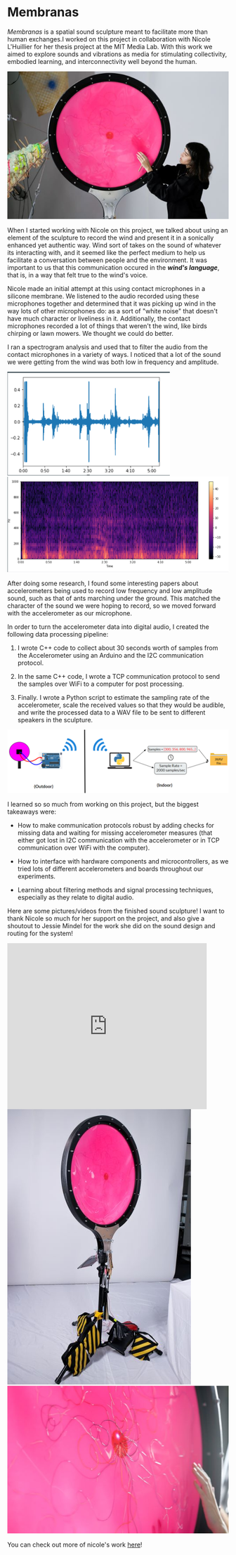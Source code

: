 
# Membranas

*Membranas* is a spatial sound sculpture meant to facilitate more than human exchanges.I worked on this project in collaboration with Nicole L'Huillier for her thesis project at the MIT Media Lab. With this work we aimed to explore sounds and vibrations as media for stimulating collectivity, embodied learning, and interconnectivity well beyond the human.

<div>
<img src="./membranas/membrana_2.jpg" alt="Membrana 1">
</div>


When I started working with Nicole on this project, we talked about using an element of the sculpture to record the wind and present it in a sonically enhanced yet authentic way. Wind sort of takes on the sound of whatever its interacting with, and it seemed like the perfect medium to help us facilitate a conversation between people and the environment. It was important to us that this communication occured in the ***wind's language***, that is, in a way that felt true to the wind's voice. 

Nicole made an initial attempt at this using contact microphones in a silicone membrane. We listened to the audio recorded using these microphones together and determined that it was picking up wind in the way lots of other microphones do: as a sort of "white noise" that doesn't have much character or liveliness in it. Additionally, the contact microphones recorded a lot of things that weren't the wind, like birds chirping or lawn mowers. We thought we could do better.

I ran a spectrogram analysis and used that to filter the audio from the contact microphones in a variety of ways. I noticed that a lot of the sound we were getting from the wind was both low in frequency and amplitude. 

<div>
<img src="./membranas/wind_1.png" alt="Time series">
</div>

<div>
<img src="./membranas/wind_spec.png" alt="Spectrogram">
</div>



After doing some research, I found some interesting papers about accelerometers being used to record low frequency and low amplitude sound, such as that of ants marching under the ground. This matched the character of the sound we were hoping to record, so we moved forward with the accelerometer as our microphone. 



In order to turn the accelerometer data into digital audio, I created the following data processing pipeline:

1) I wrote C++ code to collect about 30 seconds worth of samples from the Accelerometer using an Arduino and the I2C communication protocol. 

2) In the same C++ code, I wrote a TCP communication protocol to send the samples over WiFi to a computer for post processing. 

3) Finally. I wrote a Python script to estimate the sampling rate of the accelerometer, scale the received values so that they would be audible, and write the processed data to a WAV file to be sent to different speakers in the sculpture. 

<div>
<img src="./membranas/accel_process.png" alt="Accel Process">
</div>




I learned so so much from working on this project, but the biggest takeaways were:


-  How to make communication protocols robust by adding checks for missing data and waiting for missing accelerometer measures (that either got lost in I2C communication with the accelerometer or in TCP communication over WiFi with the computer).

- How to interface with hardware components and microcontrollers, as we tried lots of different accelerometers and boards throughout our experiments. 

- Learning about filtering methods and signal processing techniques, especially as they relate to digital audio.

Here are some pictures/videos from the finished sound sculpture! I want to thank Nicole so much for her support on the project, and also give a shoutout to Jessie Mindel for the work she did on the sound design and routing for the system!

<div style="padding:75% 0 0 0;position:relative;width:90%;"><iframe src="https://player.vimeo.com/video/818163062?h=612a4798de&amp;badge=0&amp;autopause=0&amp;player_id=0&amp;app_id=58479" frameborder="0" allow="autoplay; fullscreen; picture-in-picture" allowfullscreen style="position:absolute;top:0;left:0;width:100%;height:100%;" title="membranas_vid.mp4"></iframe></div><script src="https://player.vimeo.com/api/player.js"></script>


<div>
<img src="./membranas/membrana_1.jpg" alt="Membrana 1">
</div>

<div>
<img src="./membranas/membrana_3.jpg" alt="Membrana 3">
</div>


You can check out more of nicole's work [here](https://nicolelhuillier.com/)!

